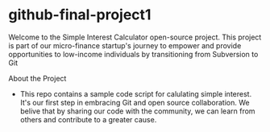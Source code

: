 # github-final-project1

Welcome to the Simple Interest Calculator open-source project. 
This project is part of our micro-finance startup's journey to empower and provide 
opportunities to low-income individuals by transitioning from Subversion to Git

About the Project
- This repo contains a sample code script for calulating simple interest.
It's our first step in embracing Git and open source collaboration.
We belive that by sharing our code with the community,
we can learn from others and contribute to a greater cause.
